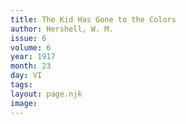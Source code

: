 ```yaml
---
title: The Kid Has Gone to the Colors
author: Hershell, W. M.
issue: 6
volume: 6
year: 1917
month: 23
day: VI
tags:
layout: page.njk
image:
---
```


